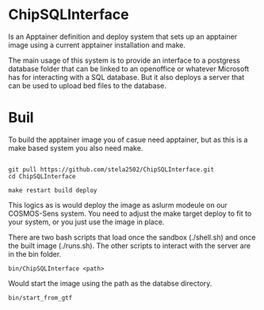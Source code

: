 # ChipSQLInterface

Is an Apptainer definition and deploy system that sets up an apptainer image using a current apptainer installation and make.

The main usage of this system is to provide an interface to a postgress database folder that can be linked to an openoffice or whatever Microsoft has for interacting with a SQL database.
But it also deploys a server that can be used to upload bed files to the database.

# Buil

To build the apptainer image you of casue need apptainer, but as this is a make based system you also need make.

```

git pull https://github.com/stela2502/ChipSQLInterface.git
cd ChipSQLInterface

make restart build deploy
```

This logics as is would deploy the image as aslurm modeule on our COSMOS-Sens system.
You need to adjust the make target deploy to fit to your system,
or you just use the image in place.

There are two bash scripts that load once the sandbox (./shell.sh) and once the built image (./runs.sh).
The other scripts to interact with the server are in the bin folder.

```
bin/ChipSQLInterface <path> 
```

Would start the image using the path as the databse directory.

```
bin/start_from_gtf 
